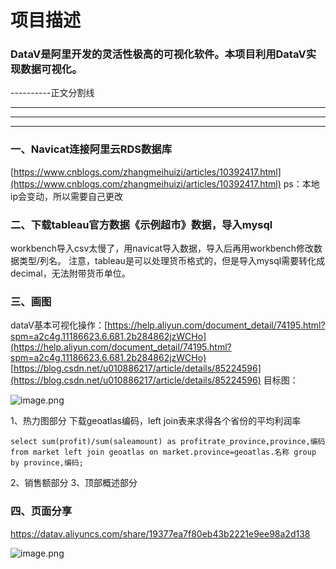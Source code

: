 # 项目描述
### DataV是阿里开发的灵活性极高的可视化软件。本项目利用DataV实现数据可视化。
----------正文分割线
****
****
****

### 一、Navicat连接阿里云RDS数据库
[https://www.cnblogs.com/zhangmeihuizi/articles/10392417.html](https://www.cnblogs.com/zhangmeihuizi/articles/10392417.html)
ps：本地ip会变动，所以需要自己更改
### 二、下载tableau官方数据《示例超市》数据，导入mysql
workbench导入csv太慢了，用navicat导入数据，导入后再用workbench修改数据类型/列名。
注意，tableau是可以处理货币格式的，但是导入mysql需要转化成decimal，无法附带货币单位。
### 三、画图
dataV基本可视化操作：[https://help.aliyun.com/document_detail/74195.html?spm=a2c4g.11186623.6.681.2b284862jzWCHo](https://help.aliyun.com/document_detail/74195.html?spm=a2c4g.11186623.6.681.2b284862jzWCHo)
[https://blog.csdn.net/u010886217/article/details/85224596](https://blog.csdn.net/u010886217/article/details/85224596)
目标图：

![image.png](https://upload-images.jianshu.io/upload_images/18032205-f1c4861aed854d36.png?imageMogr2/auto-orient/strip%7CimageView2/2/w/1240)

1、热力图部分
下载geoatlas编码，left join表来求得各个省份的平均利润率
```
select sum(profit)/sum(saleamount) as profitrate_province,province,编码 from market left join geoatlas on market.province=geoatlas.名称 group by province,编码;
```
2、销售额部分
3、顶部概述部分

### 四、页面分享
https://datav.aliyuncs.com/share/19377ea7f80eb43b2221e9ee98a2d138

![image.png](https://upload-images.jianshu.io/upload_images/18032205-33fc17addcad2f70.png?imageMogr2/auto-orient/strip%7CimageView2/2/w/1240)
